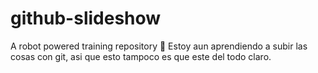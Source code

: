 # github-slideshow
A robot powered training repository :robot:
Estoy aun aprendiendo a subir las cosas con git, asi que esto tampoco es que este del todo claro.
